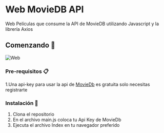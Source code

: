 # Web MovieDB API
Web Películas que consume la API de MovieDB utilizando Javascript y la librería Axios

## Comenzando 🚀

![Web](https://i.ibb.co/X33kK07/principal.png)

### Pre-requisitos 📋
1.Una api-key para usar la api de  [MovieDb](https://www.themoviedb.org/?language=es) es gratuita solo necesitas registrarte

### Instalación 🔧
1. Clona el repositorio
2. En el archivo main.js coloca tu Api Key de MovieDb
3. Ejecuta el archivo Index en tu navegador preferido


